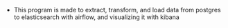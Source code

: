 - This program is made to extract, transform, and load data from postgres to elasticsearch with airflow, and visualizing it with kibana
